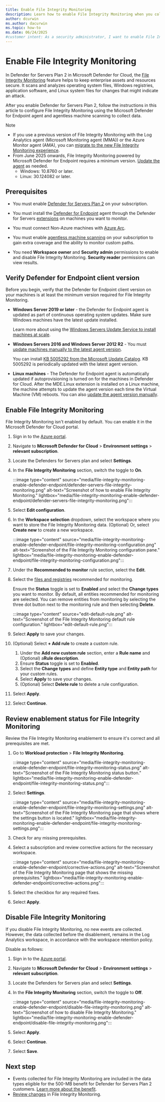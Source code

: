 ```yaml
---
title: Enable File Integrity Monitoring 
description: Learn how to enable File Integrity Monitoring when you collect data with Microsoft Defender for Endpoint.
author: dcurwin
ms.author: dacurwin
ms.topic: how-to
ms.date: 06/24/2025
#customer intent: As a security administrator, I want to enable File Integrity Monitoring so that I can detect unauthorized changes to critical files.
---
```


# Enable File Integrity Monitoring

In Defender for Servers Plan 2 in Microsoft Defender for Cloud, the [File Integrity Monitoring](file-integrity-monitoring-overview.md) feature helps to keep enterprise assets and resources secure. It scans and analyzes operating system files, Windows registries, application software, and Linux system files for changes that might indicate an attack.

After you enable Defender for Servers Plan 2, follow the instructions in this article to configure File Integrity Monitoring using the Microsoft Defender for Endpoint agent and agentless machine scanning to collect data.

> [!NOTE]
>
> - If you use a previous version of File Integrity Monitoring with the Log Analytics agent (Microsoft Monitoring agent (MMA)) or the Azure Monitor agent (AMA), you can [migrate to the new File Integrity Monitoring experience](migrate-file-integrity-monitoring.md).
> - From June 2025 onwards, File Integrity Monitoring powered by Microsoft Defender for Endpoint requires a minimum version. [Update the agent](#verify-defender-for-endpoint-client-version) as needed.
>   - Windows: 10.8760 or later.
>   - Linux: 30.124082 or later.

## Prerequisites

- You must enable [Defender for Servers Plan 2](tutorial-enable-servers-plan.md) on your subscription.

- You must install the [Defender for Endpoint](/defender-endpoint/microsoft-defender-endpoint) agent through the Defender for Servers [extensions](faq-defender-for-servers.yml) on machines you want to monitor.

- You must connect Non-Azure machines with [Azure Arc](/azure/azure-arc/servers/learn/quick-enable-hybrid-vm).

- You must enable [agentless machine scanning](concept-agentless-data-collection.md) on your subscription to gain extra coverage and the ability to monitor custom paths.

- You need **Workspace owner** and **Security admin** permissions to enable and disable File Integrity Monitoring. **Security reader** permissions can view results.

## Verify Defender for Endpoint client version

Before you begin, verify that the Defender for Endpoint client version on your machines is at least the minimum version required for File Integrity Monitoring.

- **Windows Server 2019 or later** - the Defender for Endpoint agent is updated as part of continuous operating system updates. Make sure Windows machines have the latest update installed. 

    Learn more about using the [Windows Servers Update Service to install machines at scale](/windows-server/administration/windows-server-update-services/get-started/windows-server-update-services-wsus).

- **Windows Servers 2016 and Windows Server 2012 R2** - You must [update machines manually to the latest agent version](https://support.microsoft.com/topic/microsoft-defender-for-endpoint-update-for-edr-sensor-f8f69773-f17f-420f-91f4-a8e5167284ac). 

    You can install [KB 5005292 from the Microsoft Update Catalog](https://www.catalog.update.microsoft.com/Search.aspx?q=KB5005292). KB 5005292 is periodically updated with the latest agent version.

- **Linux machines** - The Defender for Endpoint agent is automatically updated if autoprovisioning is turned on for the machines in Defender for Cloud. After the MDE.Linux extension is installed on a Linux machine, the machine attempts to update the agent version each time the Virtual Machine (VM) reboots. You can also [update the agent version manually](/defender-endpoint/linux-updates).

## Enable File Integrity Monitoring

File Integrity Monitoring isn't enabled by default. You can enable it in the Microsoft Defender for Cloud portal.

1. Sign in to the [Azure portal](https://portal.azure.com).

1. Navigate to **Microsoft Defender for Cloud** > **Environment settings** > **relevant subscription**.

1. Locate the Defenders for Servers plan and select **Settings**.

1. In the **File Integrity Monitoring** section, switch the toggle to **On**.

    :::image type="content" source="media/file-integrity-monitoring-enable-defender-endpoint/defender-servers-file-integrity-monitoring.png" alt-text="Screenshot of how to enable File Integrity Monitoring." lightbox="media/file-integrity-monitoring-enable-defender-endpoint/defender-servers-file-integrity-monitoring.png":::

1. Select **Edit configuration**.

1. In the **Workspace selection** dropdown, select the workspace where you want to store the File Integrity Monitoring data. (Optional) Or, select **Create new** to create a new workspace.

   :::image type="content" source="media/file-integrity-monitoring-enable-defender-endpoint/file-integrity-monitoring-configuration.png" alt-text="Screenshot of the File Integrity Monitoring configuration pane." lightbox="media/file-integrity-monitoring-enable-defender-endpoint/file-integrity-monitoring-configuration.png":::

1. Under the **Recommended to monitor** rule section, select the **Edit**. 

1. Select the [files and registries](file-integrity-monitoring-overview.md#recommended-items-to-monitor) recommended for monitoring. 

    Ensure the **Status** toggle is set to **Enabled** and select the **Change types** you want to monitor. By default, all entities recommended for monitoring are selected. You can remove entities from monitoring by selecting the three dot button next to the monitoring rule and then selecting **Delete**. 

   :::image type="content" source="edit-default-rule.png" alt-text="Screenshot of the File Integrity Monitoring default rule configuration." lightbox="edit-default-rule.png":::

1. Select **Apply** to save your changes.

1. (Optional) Select **+ Add rule** to create a custom rule.

    1. Under the **Add new custom rule** section, enter a **Rule name** and (Optional) a**Rule description**. 
    1. Ensure **Status** toggle is set to **Enabled**. 
    1. Select the **Change types** and define **Entity type** and **Entity path** for your custom rules. 
    1. Select **Apply** to save your changes.
    1. (Optional) Select **Delete rule** to delete a rule configuration.

1. Select **Apply**.

1. Select **Continue**.

## Review enablement status for File Integrity Monitoring

Review the File Integrity Monitoring enablement to ensure it's correct and all prerequisites are met.

1. Go to **Workload protection** > **File Integrity Monitoring**.

    :::image type="content" source="media/file-integrity-monitoring-enable-defender-endpoint/file-integrity-monitoring-status.png" alt-text="Screenshot of the File Integrity Monitoring status button." lightbox="media/file-integrity-monitoring-enable-defender-endpoint/file-integrity-monitoring-status.png":::

1. Select **Settings**.

    :::image type="content" source="media/file-integrity-monitoring-enable-defender-endpoint/file-integrity-monitoring-settings.png" alt-text="Screenshot of the File Integrity Monitoring page that shows where the settings button is located." lightbox="media/file-integrity-monitoring-enable-defender-endpoint/file-integrity-monitoring-settings.png":::

1. Check for any missing prerequisites.

1. Select a subscription and review corrective actions for the necessary workspace.

    :::image type="content" source="media/file-integrity-monitoring-enable-defender-endpoint/corrective-actions.png" alt-text="Screenshot of the File Integrity Monitoring page that shows the missing prerequisites." lightbox="media/file-integrity-monitoring-enable-defender-endpoint/corrective-actions.png":::

1. Select the checkbox for any required fixes.

1. Select **Apply**.

## Disable File Integrity Monitoring

If you disable File Integrity Monitoring, no new events are collected. However, the data collected before the disablement, remains in the Log Analytics workspace, in accordance with the workspace retention policy.

Disable as follows:

1. Sign in to the [Azure portal](https://portal.azure.com).

1. Navigate to **Microsoft Defender for Cloud** > **Environment settings** > **relevant subscription**.

1. Locate the Defenders for Servers plan and select **Settings**.

1. In the **File Integrity Monitoring** section, switch the toggle to **Off**.

    :::image type="content" source="media/file-integrity-monitoring-enable-defender-endpoint/disable-file-integrity-monitoring.png" alt-text="Screenshot of how to disable File Integrity Monitoring." lightbox="media/file-integrity-monitoring-enable-defender-endpoint/disable-file-integrity-monitoring.png":::

1. Select **Apply**.

1. Select **Continue**.

1. Select **Save**.

## Next step

- Events collected for File Integrity Monitoring are included in the data types eligible for the 500-MB benefit for Defender for Servers Plan 2 customers. [Learn more about the benefit](data-ingestion-benefit.md).
- [Review changes](file-integrity-monitoring-review-changes.md) in File Integrity Monitoring.
